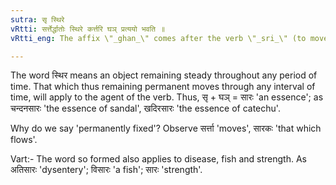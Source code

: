 ```yaml
---
sutra: सृ स्थिरे
vRtti: सर्त्तेर्द्धातोः स्थिरे कर्त्तरि घञ् प्रत्ययो भवति ॥
vRtti_eng: The affix \"_ghan_\" comes after the verb \"_sri_\" (to move) when the agent is permanently fixed.

---
```

The word स्थिर means an object remaining steady throughout any period of time. That which thus remaining permanent moves through any interval of time, will apply to the agent of the verb. Thus, सृ + घञ् = सारः 'an essence'; as चन्दनसारः 'the essence of sandal', खदिरसारः 'the essence of catechu'.

Why do we say 'permanently fixed'? Observe सर्त्ता 'moves', सारकः 'that which flows'.

Vart:- The word so formed also applies to disease, fish and strength. As अतिसारः 'dysentery'; विसारः 'a fish'; सारः 'strength'. 